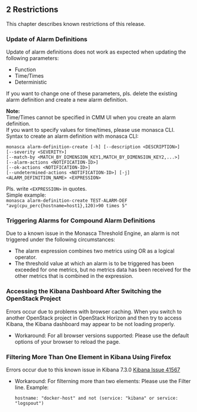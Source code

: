 ## 2 Restrictions

This chapter describes known restrictions of this release.

### Update of Alarm Definitions  

Update of alarm definitions does not work as expected when updating the following parameters:

- Function
- Time/Times
- Deterministic

If you want to change one of these parameters, pls. delete the existing alarm definition and create a new alarm definition.

**Note:**  
Time/Times cannot be specified in CMM UI when you create an alarm definition.  
If you want to specify values for time/times, please use monasca CLI.  
Syntax to create an alarm definition with monasca CLI:  
```
monasca alarm-definition-create [-h] [--description <DESCRIPTION>]  
[--severity <SEVERITY>]  
[--match-by <MATCH_BY_DIMENSION_KEY1,MATCH_BY_DIMENSION_KEY2,...>]  
[--alarm-actions <NOTIFICATION-ID>]  
[--ok-actions <NOTIFICATION-ID>]  
[--undetermined-actions <NOTIFICATION-ID>] [-j]  
<ALARM_DEFINITION_NAME> <EXPRESSION>  
```
Pls. write `<EXPRESSION>` in quotes.  
Simple example:  
`monasca alarm-definition-create TEST-ALARM-DEF "avg(cpu_perc{hostname=host1},120)>90 times 5"`


### Triggering Alarms for Compound Alarm Definitions

Due to a known issue in the Monasca Threshold Engine, an alarm is not triggered under the
following circumstances:

- The alarm expression combines two metrics using OR as a logical operator.
- The threshold value at which an alarm is to be triggered has been exceeded for one metrics,
  but no metrics data has been received for the other metrics that is combined in the expression.


### Accessing the Kibana Dashboard After Switching the OpenStack Project

Errors occur due to problems with browser caching. When you switch to another OpenStack
project in OpenStack Horizon and then try to access Kibana, the Kibana dashboard may appear to
be not loading properly.


* Workaround:
  For all browser versions supported: Please use the default options of your browser to reload the page.


### Filtering More Than One Element in Kibana Using Firefox

Errors occur due to this known issue in Kibana 7.3.0 [Kibana Issue 41567](https://github.com/elastic/kibana/issues/41567)

* Workaround:
  For filterning more than two elements: Please use the Filter line. Example:
  ```
  hostname: "docker-host" and not (service: "kibana" or service: "logspout")
  ```
  

